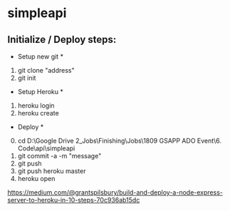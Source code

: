 # simpleapi

## Initialize / Deploy steps:
* Setup new git *
1. git clone "address"
2. git init

* Setup Heroku *
1. heroku login
2. heroku create

* Deploy * 
0. cd D:\Google Drive 2\_Jobs\Finishing\Jobs\1809 GSAPP ADO Event\6. Code\api\simpleapi
1. git commit -a -m "message"
2. git push
3. git push heroku master
4. heroku open

https://medium.com/@grantspilsbury/build-and-deploy-a-node-express-server-to-heroku-in-10-steps-70c936ab15dc